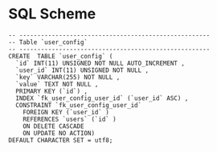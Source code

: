 # SQL Scheme

	-- -----------------------------------------------------
	-- Table `user_config`
	-- -----------------------------------------------------
	CREATE  TABLE `user_config` (
	  `id` INT(11) UNSIGNED NOT NULL AUTO_INCREMENT ,
	  `user_id` INT(11) UNSIGNED NOT NULL ,
	  `key` VARCHAR(255) NOT NULL ,
	  `value` TEXT NOT NULL ,
	  PRIMARY KEY (`id`) ,
	  INDEX `fk_user_config_user_id` (`user_id` ASC) ,
	  CONSTRAINT `fk_user_config_user_id`
	    FOREIGN KEY (`user_id` )
	    REFERENCES `users` (`id` )
	    ON DELETE CASCADE
	    ON UPDATE NO ACTION)
	DEFAULT CHARACTER SET = utf8;
	

